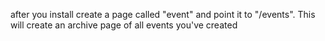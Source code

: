after you install create a page called "event" and point it to "/events". This will create an archive page of all events you've created
